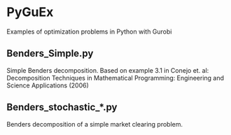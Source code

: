 # PyGuEx
Examples of optimization problems in Python with Gurobi

## Benders_Simple.py
  Simple Benders decomposition. Based on example 3.1 in Conejo et. al: Decomposition Techniques in Mathematical Programming: Engineering and Science Applications (2006)
  
## Benders_stochastic_*.py
  Benders decomposition of a simple market clearing problem.
